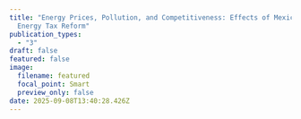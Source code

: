 ```yaml
---
title: "Energy Prices, Pollution, and Competitiveness: Effects of Mexico’s
  Energy Tax Reform"
publication_types:
  - "3"
draft: false
featured: false
image:
  filename: featured
  focal_point: Smart
  preview_only: false
date: 2025-09-08T13:40:28.426Z
---
```

